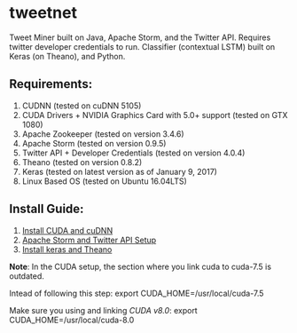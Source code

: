 # tweetnet
Tweet Miner built on Java, Apache Storm, and the Twitter API. Requires twitter developer credentials to run.
Classifier (contextual LSTM) built on Keras (on Theano), and Python.

## Requirements:
1. CUDNN (tested on cuDNN 5105)
2. CUDA Drivers + NVIDIA Graphics Card with 5.0+ support (tested on GTX 1080)
3. Apache Zookeeper (tested on version 3.4.6)
4. Apache Storm (tested on version 0.9.5)
5. Twitter API + Developer Credentials (tested on version 4.0.4)
6. Theano (tested on version 0.8.2)
7. Keras (tested on latest version as of January 9, 2017)
8. Linux Based OS (tested on Ubuntu 16.04LTS)

## Install Guide:
1. [Install CUDA and cuDNN](http://www.pyimagesearch.com/2016/07/04/how-to-install-cuda-toolkit-and-cudnn-for-deep-learning/)
2. [Apache Storm and Twitter API Setup](https://www.tutorialspoint.com/apache_storm/apache_storm_in_twitter.htm)
3. [Install keras and Theano](http://www.pyimagesearch.com/2016/07/18/installing-keras-for-deep-learning/)

**Note**: In the CUDA setup, the section where you link cuda to cuda-7.5 is outdated. 

Intead of following this step:
    export CUDA_HOME=/usr/local/cuda-7.5

Make sure you using and linking *CUDA v8.0*:
    export CUDA_HOME=/usr/local/cuda-8.0
